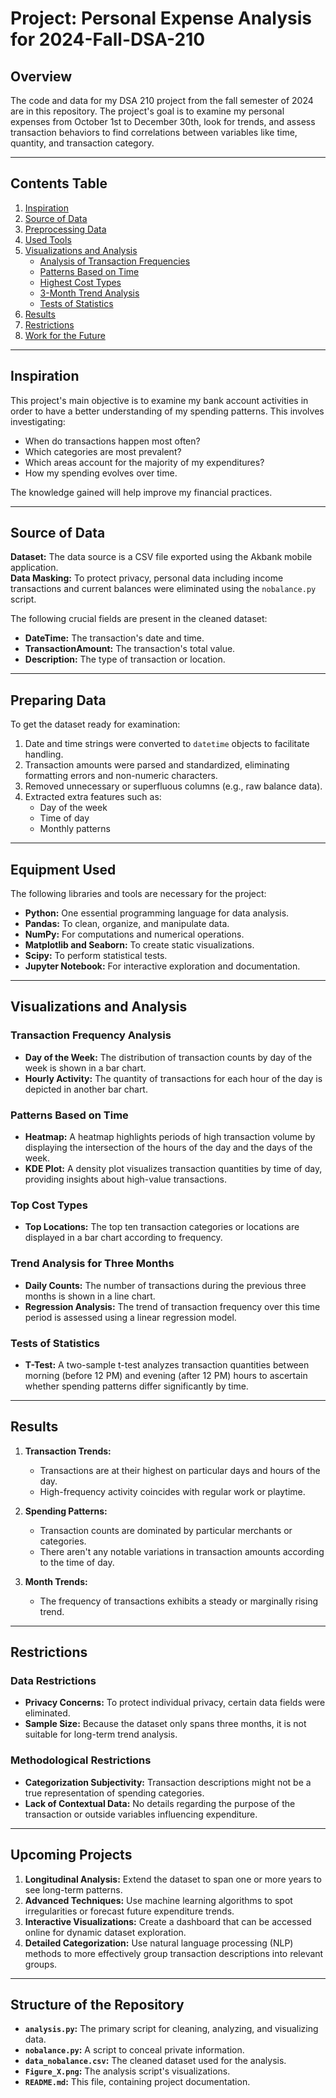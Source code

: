 # Project: Personal Expense Analysis for 2024-Fall-DSA-210

## Overview
The code and data for my DSA 210 project from the fall semester of 2024 are in this repository. The project's goal is to examine my personal expenses from October 1st to December 30th, look for trends, and assess transaction behaviors to find correlations between variables like time, quantity, and transaction category.

---

## Contents Table
1. [Inspiration](#inspiration)
2. [Source of Data](#data-source)
3. [Preprocessing Data](#preparing-data)
4. [Used Tools](#equipment-used)
5. [Visualizations and Analysis](#visualizations-and-analysis)  
    - [Analysis of Transaction Frequencies](#transaction-frequency-analysis)  
    - [Patterns Based on Time](#patterns-based-on-time)  
    - [Highest Cost Types](#top-cost-types)  
    - [3-Month Trend Analysis](#trend-analysis-for-three-months)  
    - [Tests of Statistics](#tests-of-statistics)  
6. [Results](#results)  
7. [Restrictions](#restrictions)  
8. [Work for the Future](#upcoming-projects)  

---

## Inspiration
This project's main objective is to examine my bank account activities in order to have a better understanding of my spending patterns. This involves investigating:  
- When do transactions happen most often?  
- Which categories are most prevalent?  
- Which areas account for the majority of my expenditures?  
- How my spending evolves over time.

The knowledge gained will help improve my financial practices.

---

## Source of Data
**Dataset:** The data source is a CSV file exported using the Akbank mobile application.  
**Data Masking:** To protect privacy, personal data including income transactions and current balances were eliminated using the `nobalance.py` script.

The following crucial fields are present in the cleaned dataset:  
- **DateTime:** The transaction's date and time.  
- **TransactionAmount:** The transaction's total value.  
- **Description:** The type of transaction or location.

---

## Preparing Data
To get the dataset ready for examination:  
1. Date and time strings were converted to `datetime` objects to facilitate handling.  
2. Transaction amounts were parsed and standardized, eliminating formatting errors and non-numeric characters.  
3. Removed unnecessary or superfluous columns (e.g., raw balance data).  
4. Extracted extra features such as:  
    - Day of the week  
    - Time of day  
    - Monthly patterns  

---

## Equipment Used
The following libraries and tools are necessary for the project:  
- **Python:** One essential programming language for data analysis.  
- **Pandas:** To clean, organize, and manipulate data.  
- **NumPy:** For computations and numerical operations.  
- **Matplotlib and Seaborn:** To create static visualizations.  
- **Scipy:** To perform statistical tests.  
- **Jupyter Notebook:** For interactive exploration and documentation.

---

## Visualizations and Analysis

### Transaction Frequency Analysis
- **Day of the Week:** The distribution of transaction counts by day of the week is shown in a bar chart.  
- **Hourly Activity:** The quantity of transactions for each hour of the day is depicted in another bar chart.

### Patterns Based on Time
- **Heatmap:** A heatmap highlights periods of high transaction volume by displaying the intersection of the hours of the day and the days of the week.  
- **KDE Plot:** A density plot visualizes transaction quantities by time of day, providing insights about high-value transactions.

### Top Cost Types
- **Top Locations:** The top ten transaction categories or locations are displayed in a bar chart according to frequency.

### Trend Analysis for Three Months
- **Daily Counts:** The number of transactions during the previous three months is shown in a line chart.  
- **Regression Analysis:** The trend of transaction frequency over this time period is assessed using a linear regression model.

### Tests of Statistics
- **T-Test:** A two-sample t-test analyzes transaction quantities between morning (before 12 PM) and evening (after 12 PM) hours to ascertain whether spending patterns differ significantly by time.

---

## Results

1. **Transaction Trends:**  
   - Transactions are at their highest on particular days and hours of the day.  
   - High-frequency activity coincides with regular work or playtime.  

2. **Spending Patterns:**  
   - Transaction counts are dominated by particular merchants or categories.  
   - There aren't any notable variations in transaction amounts according to the time of day.  

3. **Month Trends:**  
   - The frequency of transactions exhibits a steady or marginally rising trend.  

---

## Restrictions

### Data Restrictions
- **Privacy Concerns:** To protect individual privacy, certain data fields were eliminated.  
- **Sample Size:** Because the dataset only spans three months, it is not suitable for long-term trend analysis.

### Methodological Restrictions
- **Categorization Subjectivity:** Transaction descriptions might not be a true representation of spending categories.  
- **Lack of Contextual Data:** No details regarding the purpose of the transaction or outside variables influencing expenditure.

---

## Upcoming Projects

1. **Longitudinal Analysis:** Extend the dataset to span one or more years to see long-term patterns.  
2. **Advanced Techniques:** Use machine learning algorithms to spot irregularities or forecast future expenditure trends.  
3. **Interactive Visualizations:** Create a dashboard that can be accessed online for dynamic dataset exploration.  
4. **Detailed Categorization:** Use natural language processing (NLP) methods to more effectively group transaction descriptions into relevant groups.  

---

## Structure of the Repository

- **`analysis.py`:** The primary script for cleaning, analyzing, and visualizing data.  
- **`nobalance.py`:** A script to conceal private information.  
- **`data_nobalance.csv`:** The cleaned dataset used for the analysis.  
- **`Figure_X.png`:** The analysis script's visualizations.  
- **`README.md`:** This file, containing project documentation.
